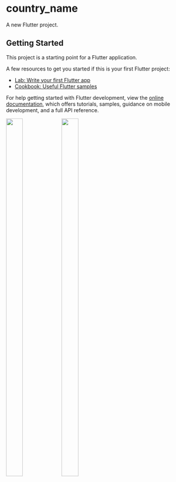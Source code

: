 # country_name

A new Flutter project.

## Getting Started

This project is a starting point for a Flutter application.

A few resources to get you started if this is your first Flutter project:

- [Lab: Write your first Flutter app](https://docs.flutter.dev/get-started/codelab)
- [Cookbook: Useful Flutter samples](https://docs.flutter.dev/cookbook)

For help getting started with Flutter development, view the
[online documentation](https://docs.flutter.dev/), which offers tutorials,
samples, guidance on mobile development, and a full API reference.
<p>

<img src="https://user-images.githubusercontent.com/124335197/220865672-b32ceefc-f6af-4124-8c2a-1d4ef8299861.png" height="50%" width="30%"><img src="https://user-images.githubusercontent.com/124335197/220865692-aa75d347-c429-424a-a1ad-a76e3641d1ee.png" height="50%" width="30%">


</p>
